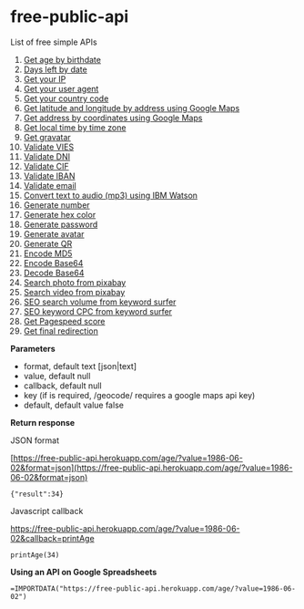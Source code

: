 # free-public-api
 
List of free simple APIs

1. [Get age by birthdate](https://free-public-api.herokuapp.com/age/?value=1986-06-02)
1. [Days left by date](https://free-public-api.herokuapp.com/days_left/?value=2020-12-31)
1. [Get your IP](https://free-public-api.herokuapp.com/ip/)
1. [Get your user agent](https://free-public-api.herokuapp.com/user_agent/)
1. [Get your country code](https://free-public-api.herokuapp.com/country/)
1. [Get latitude and longitude by address using Google Maps](https://free-public-api.herokuapp.com/geocode/?value=calle%20d%27ulla%2017%2C%20torroella%20de%20montgri&key=)
1. [Get address by coordinates using Google Maps](https://free-public-api.herokuapp.com/reverse_geocode/?value=42.0412139,3.1251759&key=)
1. [Get local time by time zone](https://free-public-api.herokuapp.com/local_time/?value=Europe/Madrid)
1. [Get gravatar](https://free-public-api.herokuapp.com/gravatar/?value=)
1. [Validate VIES](https://free-public-api.herokuapp.com/validate_vies/?value=LU20260743)
1. [Validate DNI](https://free-public-api.herokuapp.com/validate_dni/?value=65839957L)
1. [Validate CIF](https://free-public-api.herokuapp.com/validate_cif/?value=A62134341)
1. [Validate IBAN](https://free-public-api.herokuapp.com/validate_iban/?value=ES6621000418401234567891)
1. [Validate email](https://free-public-api.herokuapp.com/validate_email/?value=account@domain.com)
1. [Convert text to audio (mp3) using IBM Watson](https://free-public-api.herokuapp.com/speech/?value=hola&voice=es-ES_EnriqueVoice)
1. [Generate number](https://free-public-api.herokuapp.com/generate_number/?value=50-100)
1. [Generate hex color](https://free-public-api.herokuapp.com/generate_color/)
1. [Generate password](https://free-public-api.herokuapp.com/generate_password/?length=8)
1. [Generate avatar](https://free-public-api.herokuapp.com/generate_avatar/)
1. [Generate QR](https://free-public-api.herokuapp.com/generate_qr/?value=https://github.com/&size=200)
1. [Encode MD5](https://free-public-api.herokuapp.com/encode_md5/?value=string)
1. [Encode Base64](https://free-public-api.herokuapp.com/encode_base64/?value=string)
1. [Decode Base64](https://free-public-api.herokuapp.com/decode_base64/?value=c3RyaW5n)
1. [Search photo from pixabay](https://free-public-api.herokuapp.com/search_photo/?value=dog&key=)
1. [Search video from pixabay](https://free-public-api.herokuapp.com/search_video/?value=london&key=)
1. [SEO search volume from keyword surfer](https://free-public-api.herokuapp.com/seo_search_volume/?value=vestidos+de+novia&country=es)
1. [SEO keyword CPC from keyword surfer](https://free-public-api.herokuapp.com/seo_keyword_cpc/?value=vestidos+de+novia&country=es)
1. [Get Pagespeed score](http://free-public-api.herokuapp.com/pagespeed_score/?value=https://github.com/&device=mobile&key=)
1. [Get final redirection](https://free-public-api.herokuapp.com/final_redirect/?value=https://t.co/PAzsIQVNhg)

**Parameters**

- format, default text [json|text]
- value, default null
- callback, default null
- key (if is required, /geocode/ requires a google maps api key)
- default, default value false

**Return response**

JSON format

[https://free-public-api.herokuapp.com/age/?value=1986-06-02&format=json](https://free-public-api.herokuapp.com/age/?value=1986-06-02&format=json)

```
{"result":34}
```

Javascript callback

https://free-public-api.herokuapp.com/age/?value=1986-06-02&callback=printAge

```
printAge(34)
```

**Using an API on Google Spreadsheets**
```
=IMPORTDATA("https://free-public-api.herokuapp.com/age/?value=1986-06-02")
```

